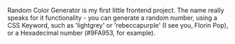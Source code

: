 Random Color Generator is my first little frontend project. 
The name really speaks for it functionality - you can generate a random number, using a CSS Keyword, such as 'lightgrey' or 'rebeccapurple' (I see you, Florin Pop), or a Hexadecimal number (#9FA953, for example).
